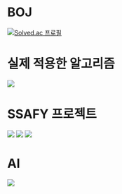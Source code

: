 # BOJ
[![Solved.ac 프로필](http://mazassumnida.wtf/api/v2/generate_badge?boj=anfidthtn)](https://github.com/anfidthtn/BOJ)
# 실제 적용한 알고리즘
<a href="https://github.com/anfidthtn/project_algorithm_220817"><img src="https://img.shields.io/badge/경로좌표최적화알고리즘-FFCA28?style=flat-square&logo=firebase&logoColor=white"/></a>
# SSAFY 프로젝트
<a href="https://github.com/anfidthtn/RunWithMe"><img src="https://img.shields.io/badge/RunWithMe(런윗미)-FFCA28?style=flat-square&logo=firebase&logoColor=white"/></a>
<a href="https://github.com/anfidthtn/SongForYou"><img src="https://img.shields.io/badge/SongForYou(송포유)-FFCA28?style=flat-square&logo=firebase&logoColor=white"/></a>
<a href="https://github.com/anfidthtn/naratmalssafy"><img src="https://img.shields.io/badge/나랏말싸피-FFCA28?style=flat-square&logo=firebase&logoColor=white"/></a>
# AI
<a href="https://github.com/anfidthtn/hac"><img src="https://img.shields.io/badge/CCTV_Project-FFCA28?style=flat-square&logo=firebase&logoColor=white"/></a>
